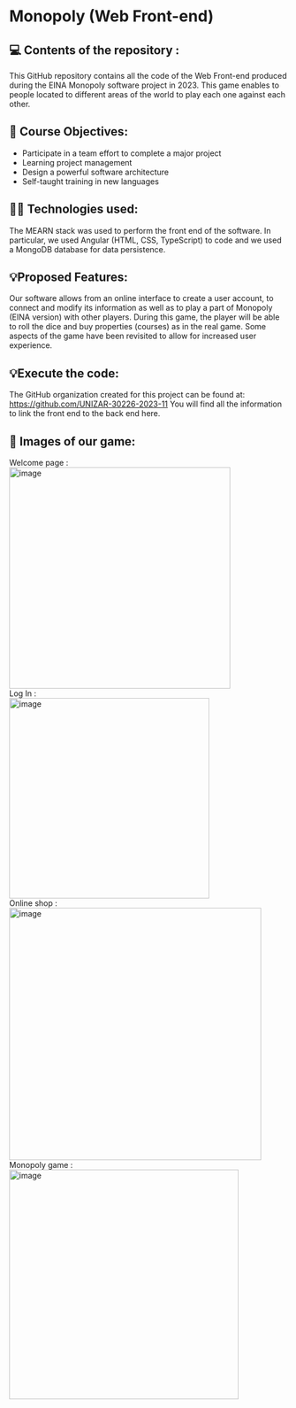 # Monopoly (Web Front-end)

## 💻︎ Contents of the repository :

This GitHub repository contains all the code of the Web Front-end produced during the EINA Monopoly software project in 2023. This game enables to people located to different areas of the world to play each one against each other.


## 🎯 Course Objectives:

- Participate in a team effort to complete a major project
- Learning project management
- Design a powerful software architecture
- Self-taught training in new languages


## 🧑‍💻 Technologies used:

The MEARN stack was used to perform the front end of the software. In particular, we used Angular (HTML, CSS, TypeScript) to code and we used a MongoDB database for data persistence.


## 💡Proposed Features: 

Our software allows from an online interface to create a user account, to connect and modify its information as well as to play a part of Monopoly (EINA version) with other players. During this game, the player will be able to roll the dice and buy properties (courses) as in the real game. Some aspects of the game have been revisited to allow for increased user experience. 

## 💡Execute the code:

The GitHub organization created for this project can be found at:  https://github.com/UNIZAR-30226-2023-11 
You will find all the information to link the front end to the back end here. 

## 🎯 Images of our game:

Welcome page :
<br>
<img width="400" alt="image" src="https://github.com/antoine-gajan/Monopoly/assets/86797909/9c1c3baa-8fdb-493d-929c-ca11e2ad090c">
<br>
Log In :
<br>
<img width="362" alt="image" src="https://github.com/antoine-gajan/Monopoly/assets/86797909/8e5cbda3-1bc1-41fc-b489-3e8cbb126651">
<br>
Online shop :
<br>
<img width="456" alt="image" src="https://github.com/antoine-gajan/Monopoly/assets/86797909/4e5f8507-721f-47a1-acf0-aa3a7de3fe6b">
<br>
Monopoly game :
<br>
<img width="415" alt="image" src="https://github.com/antoine-gajan/Monopoly/assets/86797909/05314257-e8a8-4100-b434-eebf23ecb813">



